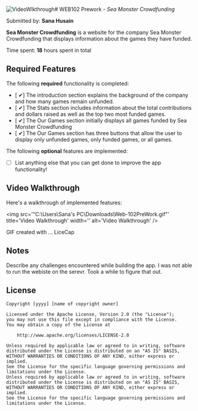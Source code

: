 ![VideoWlkthrough](https://github.com/user-attachments/assets/47d7fc8e-9952-4c0f-b418-0d2d3c922f69)# WEB102 Prework - *Sea Monster Crowdfunding*

Submitted by: **Sana Husain**

**Sea Monster Crowdfunding** is a website for the company Sea Monster Crowdfunding that displays information about the games they have funded.

Time spent: **18** hours spent in total

## Required Features

The following **required** functionality is completed:

* [ ✔] The introduction section explains the background of the company and how many games remain unfunded.
* [ ✔] The Stats section includes information about the total contributions and dollars raised as well as the top two most funded games.
* [ ✔] The Our Games section initially displays all games funded by Sea Monster Crowdfunding
* [ ✔] The Our Games section has three buttons that allow the user to display only unfunded games, only funded games, or all games.

The following **optional** features are implemented:

* [ ] List anything else that you can get done to improve the app functionality!

## Video Walkthrough

Here's a walkthrough of implemented features:

<img src='"C:\Users\Sana's PC\Downloads\Web-102PreWork.gif"' title='Video Walkthrough' width='' alt='Video Walkthrough' />

<!-- Replace this with whatever GIF tool you used! -->
GIF created with ...  LiceCap
<!-- Recommended tools:
[Kap](https://getkap.co/) for macOS
[ScreenToGif](https://www.screentogif.com/) for Windows
[peek](https://github.com/phw/peek) for Linux. -->

## Notes

Describe any challenges encountered while building the app. I was not able to run the webiste on the serevr. Took a while to figure that out.

## License

    Copyright [yyyy] [name of copyright owner]

    Licensed under the Apache License, Version 2.0 (the "License");
    you may not use this file except in compliance with the License.
    You may obtain a copy of the License at

        http://www.apache.org/licenses/LICENSE-2.0

    Unless required by applicable law or agreed to in writing, software
    distributed under the License is distributed on an "AS IS" BASIS,
    WITHOUT WARRANTIES OR CONDITIONS OF ANY KIND, either express or implied.
    See the License for the specific language governing permissions and
    limitations under the License.
    Unless required by applicable law or agreed to in writing, software
    distributed under the License is distributed on an "AS IS" BASIS,
    WITHOUT WARRANTIES OR CONDITIONS OF ANY KIND, either express or implied.
    See the License for the specific language governing permissions and
    limitations under the License.

